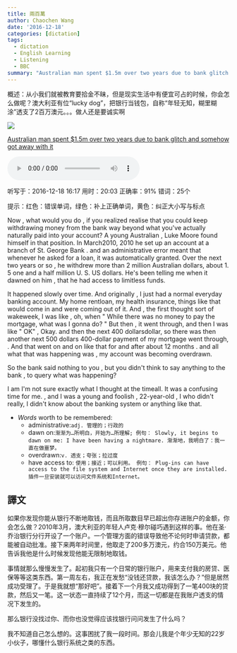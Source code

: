 ```yaml
---
title: 兩百萬
author: Chaochen Wang
date: '2016-12-18'
categories: [dictation]
tags:
  - dictation
  - English Learning
  - Listening
  - BBC
summary: "Australian man spent $1.5m over two years due to bank glitch and somehow got away with it"
---
```


概述：从小我们就被教育要拾金不昧，但是现实生活中有便宜可占的时候，你会怎么做呢？澳大利亚有位“lucky dog”，把银行当钱包，自称“年轻无知，糊里糊涂”透支了2百万澳元。。。做人还是要诚实啊

![](/img/luke-moore.jpg)

[Australian man spent $1.5m over two years due to bank glitch and somehow got away with it](http://www.ibtimes.co.uk/australian-man-spent-1-5m-over-two-years-due-bank-glitch-somehow-got-away-it-1596081)


<audio src="/mp3/twomillions.mp3" controls="controls">
Your browser does not support the audio element.
你的瀏覽器不支持音頻播放。請使用chrome科學上網。
</audio>

听写于：2016-12-18 16:17	用时：20:03
正确率：91%	错词：25个


提示：<span class="diff_off">红色</span>：错误单词，<span class="diff_add">绿色</span>：补上正确单词，<span class="diff_alert">黄色</span>：纠正大小写与标点
<p class="linetext">Now <span class="diff_alert">,</span> what would you do <span class="diff_alert">,</span> if you <span class="diff_off">realized</span> <span class="diff_add">realise</span> that you could keep withdrawing money from the bank way beyond what you've <span class="diff_off">actually</span> <span class="diff_add">naturally</span> paid into your account? A young Australian <span class="diff_alert">,</span> Luke Moore found himself in that position. In March<span class="diff_off">2010</span>, <span class="diff_add">2010</span> he set up an account at a branch of St. George Bank <span class="diff_alert">.</span> <span class="diff_alert" title="And ">and </span>an administrative error meant that whenever he asked for a loan<span class="diff_alert">,</span> it was automatically granted. Over the next two years or so <span class="diff_alert">,</span> he withdrew more than 2 million Australian dollars, about <span class="diff_off">1</span><span class="diff_alert">.</span> <span class="diff_off">5</span> <span class="diff_add">one</span> <span class="diff_add">and</span> <span class="diff_add">a</span> <span class="diff_add">half</span> million <span class="diff_off">U</span><span class="diff_alert">.</span> <span class="diff_off">S</span><span class="diff_alert">.</span> <span class="diff_add">US</span> dollars. He's been telling me when it dawned on him <span class="diff_alert">,</span> that he had access to limitless funds. </p><p class="linetext"></p><p class="linetext">It happened slowly over time. <span class="diff_add">And</span> <span class="diff_alert" title="Originally">originally </span><span class="diff_alert">,</span> I just had a normal everyday banking account. My home <span class="diff_off">rent</span><span class="diff_add">loan</span>, my health insurance, things like that <span class="diff_off">would</span> <span class="diff_off">come</span> <span class="diff_off">in</span> <span class="diff_off">and</span> <span class="diff_add">were</span> <span class="diff_add">coming</span> out of it. And <span class="diff_alert">,</span> the first <span class="diff_off">thought</span> <span class="diff_add">sort</span> of <span class="diff_off">wake</span><span class="diff_add">week</span>, I was like <span class="diff_alert">,</span> <span class="diff_off">oh</span><span class="diff_alert">,</span> <span class="diff_off">when</span> <span class="diff_alert">"</span> <span class="diff_add">While</span> there was no money to pay the mortgage, what was I gonna do? <span class="diff_alert">"</span> But then <span class="diff_alert">,</span> it went through, and then I was like <span class="diff_alert">"</span> <span class="diff_add">OK</span><span class="diff_alert">"</span> , <span class="diff_off">Okay</span><span class="diff_alert">.</span> <span class="diff_alert" title="And ">and </span>then the next 400 <span class="diff_off">dollars</span><span class="diff_add">dollar</span>, so <span class="diff_off">there</span> <span class="diff_off">was</span> <span class="diff_add">then</span> another <span class="diff_off">next</span> <span class="diff_off">500</span> <span class="diff_off">dollars</span> <span class="diff_add">400-dollar</span> <span class="diff_add">payment</span> of my mortgage went through<span class="diff_alert">,</span> <span class="diff_alert">.</span> <span class="diff_alert" title="and ">And </span>that went on and on <span class="diff_off">like</span> <span class="diff_off">that</span> <span class="diff_off">for</span> <span class="diff_add">and</span> <span class="diff_add">after</span> about 12 months <span class="diff_alert">.</span> <span class="diff_alert" title="And ">and </span>all <span class="diff_off">what</span> <span class="diff_add">that</span> was happening was <span class="diff_alert">,</span> my account was becoming overdrawn. </p><p class="linetext"></p><p class="linetext">So the bank said nothing to you <span class="diff_alert">,</span> but you didn't think to say anything to the bank <span class="diff_alert">,</span> to query what was happening? </p><p class="linetext"></p><p class="linetext"><span class="diff_off">I</span> <span class="diff_off">am</span> <span class="diff_add">I'm</span> not sure exactly what I thought at <span class="diff_off">the</span> <span class="diff_off">time</span><span class="diff_add">all</span>. It was a confusing time for me<span class="diff_alert">.</span> <span class="diff_alert">,</span> <span class="diff_alert" title="And ">and </span>I was a young and foolish <span class="diff_alert">,</span> 22-year-old <span class="diff_alert">,</span> <span class="diff_off">I</span> <span class="diff_add">who</span> didn't really, I didn't know about the banking system or anything like that.


* _Words_ worth to be remembered:
    * administrative:`adj. 管理的；行政的`
    * dawn on:`渐渐为…所明白，开始为…所理解; 例句： Slowly, it begins to dawn on me: I have been having a nightmare. 渐渐地，我明白了：我一直在做噩梦。`
    * overdrawn:`v. 透支；夸张；拉过度`
    * have access to: `使用；接近；可以利用。 例句： Plug-ins can have access to the file system and Internet once they are installed. 插件一旦安装就可以访问文件系统和Internet。`


## 譯文

如果你发现你能从银行不断地取钱，而且所取数目早已超出你存进账户的金额，你会怎么做？2010年3月，澳大利亚的年轻人卢克·穆尔碰巧遇到这样的事。他在圣·乔治银行分行开设了一个账户。一个管理方面的错误导致他不论何时申请贷款，都能被自动批准。接下来两年时间里，他取走了200多万澳元，约合150万美元。他告诉我他是什么时候发现他能无限制地取钱。

事情就那么慢慢发生了。起初我只有一个日常的银行账户，用来支付我的房贷、医保等等这类东西。第一周左右，我正在发愁“没钱还贷款，我该怎么办？”但是居然成功受理了。于是我就想“那好吧”。接着下一个月我又成功得到了一笔400块的贷款，然后又一笔。这一状态一直持续了12个月，而这一切都是在我账户透支的情况下发生的。

那么银行没找过你、而你也没觉得应该找银行问问发生了什么吗？

我不知道自己怎么想的。这事困扰了我一段时间。那会儿我是个年少无知的22岁小伙子，哪懂什么银行系统之类的东西。
